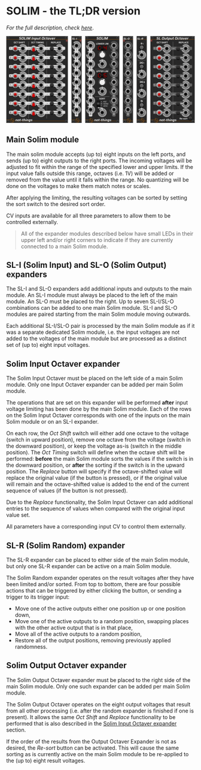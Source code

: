 # SOLIM - the TL;DR version
*For the full description, check [here](./SOLIM.md)*.

![Solim main and expander modules](./solim-modules-separated-dark.png)

## Main Solim module
The main solim module accepts (up to) eight inputs on the left ports, and sends (up to) eight outputs to the right ports. The incoming voltages will be adjusted to fit within the range of the specified lower and upper limits. If the input value falls outside this range, octaves (i.e. 1V) will be added or removed from the value until it falls within the range. No quantizing will be done on the voltages to make them match notes or scales.

After applying the limiting, the resulting voltages can be sorted by setting the sort switch to the desired sort order.

CV inputs are available for all three parameters to allow them to be controlled externally.

> All of the expander modules described below have small LEDs in their upper left and/or right corners to indicate if they are currently connected to a main Solim module.

## SL-I (Solim Input) and SL-O (Solim Output) expanders
The SL-I and SL-O expanders add additional inputs and outputs to the main module. An SL-I module must always be placed to the left of the main module. An SL-O must be placed to the right. Up to seven SL-I/SL-O combinations can be added to one main Solim module. SL-I and SL-O modules are paired starting from the main Solim module moving outwards.

Each additional SL-I/SL-O pair is processed by the main Solim module as if it was a separate dedicated Solim module, i.e. the input voltages are not added to the voltages of the main module but are processed as a distinct set of (up to) eight input voltages.

## Solim Input Octaver expander
The Solim Input Octaver must be placed on the left side of a main Solim module. Only one Input Octaver expander can be added per main Solim module.

The operations that are set on this expander will be performed **after** input voltage limiting has been done by the main Solim module. Each of the rows on the Solim Input Octaver corresponds with one of the inputs on the main Solim module or on an SL-I expander.

On each row, the *Oct Shift* switch will either add one octave to the voltage (switch in upward position), remove one octave from the voltage (switch in the downward position), or keep the voltage as-is (switch in the middle position). The *Oct Timing* switch will define when the octave shift will be performed: **before** the main Solim module sorts the values if the switch is in the downward position, or **after** the sorting if the switch is in the upward position. The *Replace* button will specify if the octave-shifted value will replace the original value (if the button is pressed), or if the original value will remain and the octave-shifted value is added to the end of the current sequence of values (if the button is not pressed).

Due to the *Replace* functionality, the Solim Input Octaver can add additional entries to the sequence of values when compared with the original input value set.

All parameters have a corresponding input CV to control them externally.

## SL-R (Solim Random) expander
The SL-R expander can be placed to either side of the main Solim module, but only one SL-R expander can be active on a main Solim module.

The Solim Random expander operates on the result voltages after they have been limited and/or sorted. From top to bottom, there are four possible actions that can be triggered by either clicking the button, or sending a trigger to its trigger input:
* Move one of the active outputs either one position up or one position down,
* Move one of the active outputs to a random position, swapping places with the other active output that is in that place,
* Move all of the active outputs to a random position,
* Restore all of the output positions, removing previously applied randomness.

## Solim Output Octaver expander
The Solim Output Octaver expander must be placed to the right side of the main Solim module. Only one such expander can be added per main Solim module.

The Solim Output Octaver operates on the eight output voltages that result from all other processing (i.e. after the random expander is finished if one is present). It allows the same *Oct Shift* and *Replace* functionality to be performed that is also described in the [Solim Input Octaver expander](#solim-input-octaver-expander) section.

If the order of the results from the Output Octaver Expander is not as desired, the *Re-sort* button can be activated. This will cause the same sorting as is currently active on the main Solim module to be re-applied to the (up to) eight result voltages.
